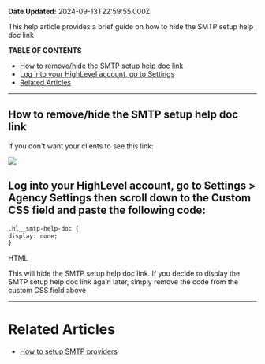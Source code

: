 **Date Updated:** 2024-09-13T22:59:55.000Z

This help article provides a brief guide on how to hide the SMTP setup help doc link

  
**TABLE OF CONTENTS**

* [How to remove/hide the SMTP setup help doc link](#How-to-remove/hide-the-SMTP-setup-help-doc-link)[](#Log-into-your-HighLevel-account,-go-to-Settings-%3E-Agency-Settings-then-scroll-down-to-the-Custom-CSS-field-and-paste-the-following-code%3A%C2%A0)
* [Log into your HighLevel account, go to Settings](#Log-into-your-HighLevel-account,-go-to-Settings-%3E-Agency-Settings-then-scroll-down-to-the-Custom-CSS-field-and-paste-the-following-code%3A%C2%A0)
* [Related Articles](#Related-Articles)

  
---

  
## **How to remove/hide the SMTP setup help doc link**

If you don't want your clients to see this link:

  
![](https://s3.amazonaws.com/cdn.freshdesk.com/data/helpdesk/attachments/production/155032853011/original/eP8muhxmKz6vk0vz9iAKhy17sMVPvCBtdA.jpg?1726245732)

  
## **Log into your HighLevel account, go to Settings > Agency Settings then scroll down to the Custom CSS field and paste the following code:** 

  
```html
.hl__smtp-help-doc {
display: none;
}
```

HTML

  
This will hide the SMTP setup help doc link. If you decide to display the SMTP setup help doc link again later, simply remove the code from the custom CSS field above

---

# **Related Articles**

* [](https://help.gohighlevel.com/en/support/solutions/articles/155000002369)[How to setup SMTP providers ](https://help.gohighlevel.com/a/solutions/articles/48001059689?portalId=48000045315)

  